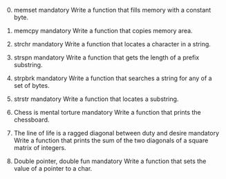 0. memset mandatory
Write a function that fills memory with a constant byte.

1. memcpy mandatory
Write a function that copies memory area.

2. strchr mandatory
Write a function that locates a character in a string.

3. strspn mandatory
Write a function that gets the length of a prefix substring.

4. strpbrk mandatory
Write a function that searches a string for any of a set of bytes.

5. strstr mandatory
Write a function that locates a substring.

6. Chess is mental torture mandatory
Write a function that prints the chessboard.

7. The line of life is a ragged diagonal between duty and desire mandatory
Write a function that prints the sum of the two diagonals of a square matrix of
integers.

8. Double pointer, double fun mandatory
Write a function that sets the value of a pointer to a char.
